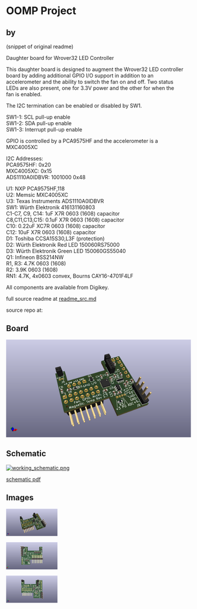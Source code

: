 # OOMP Project  
##   by   
  
(snippet of original readme)  
  
Daughter board for Wrover32 LED Controller  
  
This daughter board is designed to augment the Wrover32 LED controller  
board by adding additional GPIO I/O support in addition to an  
accelerometer and the ability to switch the fan on and off.  Two status  
LEDs are also present, one for 3.3V power and the other for when the  
fan is enabled.  
  
The I2C termination can be enabled or disabled by SW1.  
  
SW1-1: SCL pull-up enable  
SW1-2: SDA pull-up enable  
SW1-3: Interrupt pull-up enable  
  
GPIO is controlled by a PCA9575HF and the accelerometer is a MXC4005XC  
  
I2C Addresses:  
PCA9575HF: 0x20  
MXC4005XC: 0x15  
ADS1110A0IDBVR: 1001000 0x48  
  
U1: NXP PCA9575HF,118  
U2: Memsic MXC4005XC  
U3: Texas Instruments ADS1110A0IDBVR  
SW1: Würth Elektronik 416131160803  
C1-C7, C9, C14: 1uF X7R 0603 (1608) capacitor  
C8,C11,C13,C15: 0.1uF X7R 0603 (1608) capacitor  
C10: 0.22uF XC7R 0603 (1608) capacitor  
C12: 10uF X7R 0603 (1608) capacitor  
D1: Toshiba CCSA15S30,L3F (protection)  
D2: Würth Elektronik Red LED 150060RS75000  
D3: Würth Elektronik Green LED 150060GS55040  
Q1: Infineon BSS214NW  
R1, R3: 4.7K 0603 (1608)  
R2: 3.9K 0603 (1608)  
RN1: 4.7K, 4x0603 convex, Bourns CAY16-4701F4LF  
  
All components are available from Digikey.  
  
  full source readme at [readme_src.md](readme_src.md)  
  
source repo at: []()  
## Board  
  
[![working_3d.png](working_3d_600.png)](working_3d.png)  
## Schematic  
  
[![working_schematic.png](working_schematic_600.png)](working_schematic.png)  
  
[schematic pdf](working_schematic.pdf)  
## Images  
  
[![working_3d.png](working_3d_140.png)](working_3d.png)  
  
[![working_3d_back.png](working_3d_back_140.png)](working_3d_back.png)  
  
[![working_3d_front.png](working_3d_front_140.png)](working_3d_front.png)  
